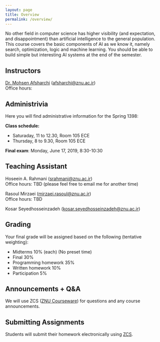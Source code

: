 ```yaml
---
layout: page
title: Overview
permalink: /overview/
---
```


No other field in computer science has higher visibility (and expectation, and disappointment) than artificial intelligence to the general population. This course covers the basic components of AI as we know it, namely search, optimization, logic and machine learning. You should be able to build simple but interesting AI systems at the end of the semester.

## Instructors
[Dr. Mohsen Afsharchi](http://cv.znu.ac.ir/afsharchim) (afsharchi@znu.ac.ir)  
Office hours:

## Administrivia
Here you will find administrative information for the Spring 1398:

__Class schedule:__ 
 - Saturaday, 11 to 12.30, Room 105 ECE
 - Thursday, 8 to 9.30, Room 105 ECE
 
__Final exam__: Monday, June 17, 2019, 8:30-10:30

## Teaching Assistant
Hoseein A. Rahmani (srahmani@znu.ac.ir)  
Office hours: TBD (please feel free to email me for another time)

Rasoul Mirzaei (mirzaei.rasoul@znu.ac.ir)  
Office hours: TBD

Kosar Seyedhosseinzadeh (kosar.seyedhosseinzadeh@znu.ac.ir)

## Grading
Your final grade will be assigned based on the following (tentative weighting):
- Midterms 10% (each) (No preset time)
- Final 30%
- Programming homework 35%
- Written homework 10%
- Participation 5%

## Announcements + Q&A
We will use ZCS ([ZNU Courseware](http://zcs.znu.ac.ir)) for questions and any course announcements.

## Submitting Assignments
Students will submit their homework electronically using [ZCS](http://zcs.znu.ac.ir).
